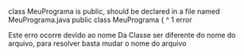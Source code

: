 class MeuPrograma is public, should be declared in a file named MeuPrograma.java
public class MeuPrograma {
       ^
1 error


Este erro ocorre devido ao nome Da Classe ser diferente do nome do arquivo, para resolver basta mudar o nome do arquivo
